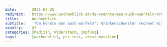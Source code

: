 ```yaml
---
date:       2021-02-25
redirect:   https://www.wochenblick.at/da-koennte-man-auch-wuerfeln-krankenschwester-rechnet-mit-test-impfung-ab/
title:      Wochenblick
subtitle:   '"Da könnte man auch würfeln": Krankenschwester rechnet mit Test & Impfung ab'
country:    AT
categories: [Medizin, Widerstand, Impfung]
tags:       [wochenblick, pcr-test, virus-mutation]
---
```


